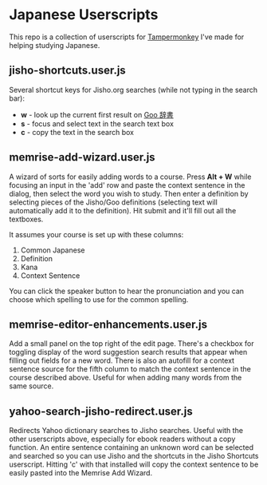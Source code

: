 # Japanese Userscripts

This repo is a collection of userscripts for [Tampermonkey](https://chrome.google.com/webstore/detail/tampermonkey/dhdgffkkebhmkfjojejmpbldmpobfkfo) I've made for helping studying Japanese.

## jisho-shortcuts.user.js

Several shortcut keys for Jisho.org searches (while not typing in the search bar):

* **w** - look up the current first result on [Goo 辞書](https://dictionary.goo.ne.jp/)
* **s** - focus and select text in the search text box
* **c** - copy the text in the search box

## memrise-add-wizard.user.js

A wizard of sorts for easily adding words to a course. Press **Alt + W** while focusing an input in the 'add' row and paste the context sentence in the dialog, then select the word you wish to study. Then enter a definition by selecting pieces of the Jisho/Goo definitions (selecting text will automatically add it to the definition). Hit submit and it'll fill out all the textboxes.

It assumes your course is set up with these columns:

1. Common Japanese
1. Definition
1. Kana
1. Context Sentence

You can click the speaker button to hear the pronunciation and you can choose which spelling to use for the common spelling.

## memrise-editor-enhancements.user.js

Add a small panel on the top right of the edit page. There's a checkbox for toggling display of the word suggestion search results that appear when filling out fields for a new word. There is also an autofill for a context sentence source for the fifth column to match the context sentence in the course described above. Useful for when adding many words from the same source.

## yahoo-search-jisho-redirect.user.js

Redirects Yahoo dictionary searches to Jisho searches. Useful with the other userscripts above, especially for ebook readers without a copy function. An entire sentence containing an unknown word can be selected and searched so you can use Jisho and the shortcuts in the Jisho Shortcuts userscript. Hitting 'c' with that installed will copy the context sentence to be easily pasted into the Memrise Add Wizard.